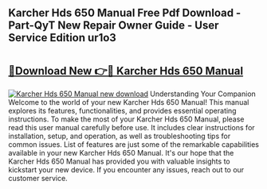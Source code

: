 ## Karcher Hds 650 Manual Free Pdf Download - Part-QyT New Repair Owner Guide - User Service Edition ur1o3

# <h2><a href="http://bc73848.oget.top/?id=Karcher+Hds+650+Manual">🔗Download New 👉🔴 Karcher Hds 650 Manual</a></h2>

[![Karcher Hds 650 Manual new download](https://i.imgur.com/5g1atiW.png)](http://bc73848.oget.top/?id=Karcher+Hds+650+Manual)
Understanding Your Companion Welcome to the world of your new Karcher Hds 650 Manual! This manual explores its features, functionalities, and provides essential operating instructions. To make the most of your Karcher Hds 650 Manual, please read this user manual carefully before use. It includes clear instructions for installation, setup, and operation, as well as troubleshooting tips for common issues. List of features are just some of the remarkable capabilities available in your new Karcher Hds 650 Manual. It's our hope that the Karcher Hds 650 Manual has provided you with valuable insights to kickstart your new device. If you encounter any issues, reach out to our customer service.
